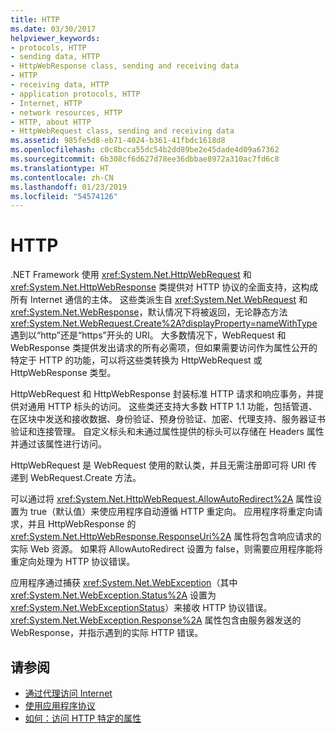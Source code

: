 ```yaml
---
title: HTTP
ms.date: 03/30/2017
helpviewer_keywords:
- protocols, HTTP
- sending data, HTTP
- HttpWebResponse class, sending and receiving data
- HTTP
- receiving data, HTTP
- application protocols, HTTP
- Internet, HTTP
- network resources, HTTP
- HTTP, about HTTP
- HttpWebRequest class, sending and receiving data
ms.assetid: 985fe5d8-eb71-4024-b361-41fbdc1618d8
ms.openlocfilehash: c0c8bcca55dc54b2dd89be2e45dade4d09a67362
ms.sourcegitcommit: 6b308cf6d627d78ee36dbbae8972a310ac7fd6c8
ms.translationtype: HT
ms.contentlocale: zh-CN
ms.lasthandoff: 01/23/2019
ms.locfileid: "54574126"
---
```

# <a name="http"></a>HTTP
.NET Framework 使用 <xref:System.Net.HttpWebRequest> 和 <xref:System.Net.HttpWebResponse> 类提供对 HTTP 协议的全面支持，这构成所有 Internet 通信的主体。 这些类派生自 <xref:System.Net.WebRequest> 和 <xref:System.Net.WebResponse>，默认情况下将被返回，无论静态方法 <xref:System.Net.WebRequest.Create%2A?displayProperty=nameWithType> 遇到以“http”还是“https”开头的 URI。 大多数情况下，WebRequest 和 WebResponse 类提供发出请求的所有必需项，但如果需要访问作为属性公开的特定于 HTTP 的功能，可以将这些类转换为 HttpWebRequest 或 HttpWebResponse 类型。  
  
 HttpWebRequest 和 HttpWebResponse 封装标准 HTTP 请求和响应事务，并提供对通用 HTTP 标头的访问。 这些类还支持大多数 HTTP 1.1 功能，包括管道、在区块中发送和接收数据、身份验证、预身份验证、加密、代理支持、服务器证书验证和连接管理。 自定义标头和未通过属性提供的标头可以存储在 Headers 属性并通过该属性进行访问。  
  
 HttpWebRequest 是 WebRequest 使用的默认类，并且无需注册即可将 URI 传递到 WebRequest.Create 方法。  
  
 可以通过将 <xref:System.Net.HttpWebRequest.AllowAutoRedirect%2A> 属性设置为 true（默认值）来使应用程序自动遵循 HTTP 重定向。 应用程序将重定向请求，并且 HttpWebResponse 的 <xref:System.Net.HttpWebResponse.ResponseUri%2A> 属性将包含响应请求的实际 Web 资源。 如果将 AllowAutoRedirect 设置为 false，则需要应用程序能将重定向处理为 HTTP 协议错误。  
  
 应用程序通过捕获 <xref:System.Net.WebException>（其中 <xref:System.Net.WebException.Status%2A> 设置为 <xref:System.Net.WebExceptionStatus>）来接收 HTTP 协议错误。 <xref:System.Net.WebException.Response%2A> 属性包含由服务器发送的 WebResponse，并指示遇到的实际 HTTP 错误。  
  
## <a name="see-also"></a>请参阅
- [通过代理访问 Internet](../../../docs/framework/network-programming/accessing-the-internet-through-a-proxy.md)
- [使用应用程序协议](../../../docs/framework/network-programming/using-application-protocols.md)
- [如何：访问 HTTP 特定的属性](../../../docs/framework/network-programming/how-to-access-http-specific-properties.md)
